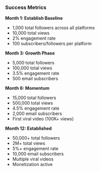 ### Success Metrics

**Month 1: Establish Baseline**

- 1,000 total followers across all platforms
- 10,000 total views
- 2% engagement rate
- 100 subscribers/followers per platform

**Month 3: Growth Phase**

- 5,000 total followers
- 100,000 total views
- 3.5% engagement rate
- 500 email subscribers

**Month 6: Momentum**

- 15,000 total followers
- 500,000 total views
- 4.5% engagement rate
- 2,000 email subscribers
- First viral video (100K+ views)

**Month 12: Established**

- 50,000+ total followers
- 2M+ total views
- 5%+ engagement rate
- 10,000 email subscribers
- Multiple viral videos
- Monetization active
